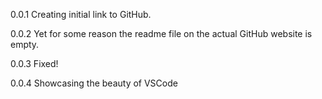 0.0.1 Creating initial link to GitHub.

0.0.2 Yet for some reason the readme file on the actual GitHub website is empty.

0.0.3 Fixed!

0.0.4 Showcasing the beauty of VSCode
